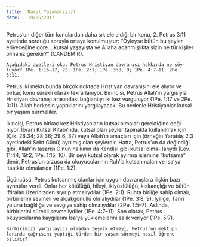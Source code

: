 ```yaml
---
title:  Nasıl Yaşamalıyız?
date:   19/06/2017
---
```


Petrus’un diğer tüm konulardan daha sık ele aldığı bir konu, 2. Petrus 3:11 ayetinde sorduğu soruyla ortaya konulmuştur: “Öyleyse bütün bu şeyler eriyeceğine göre... kutsal yaşayışta ve Allaha adanmışlıkta sizin ne tür kişiler olmanız gerekir?” (CANDEMİR).

`Aşağıdaki ayetleri oku. Petrus Hristiyan davranışı hakkında ne söy- lüyor? 1Pe. 1:15–17, 22; 1Pe. 2:1; 1Pe. 3:8, 9; 1Pe. 4:7–11; 2Pe. 3:11.`

Petrus iki mektubunda birçok noktada Hristiyan davranışını ele alıyor ve birkaç konu sürekli olarak tekrarlanıyor. Birincisi, Petrus Allah’ın yargısıyla Hristiyan davranışı arasındaki bağlantıyı iki kez vurguluyor (1Pe. 1:17 ve 2Pe. 3:11). Allah herkesin yaptıklarını yargılayacak. Bu nedenle Hristiyanlar kutsal bir yaşam sürmeliler.

İkincisi, Petrus birkaç kez Hristiyanların kutsal olmaları gerektiğine deği- niyor. İbrani Kutsal Kitabı’nda, kutsal olan şeyler tapınakta kullanılmak için (Çık. 26:34; 28:36; 29:6, 37) veya Allah’ın amaçları için (örneğin Yaratılış 2:3 ayetindeki Sebt Günü) ayrılmış olan şeylerdir. Hatta, Petrus’un da değindiği gibi, Allah’ın tasarısı O’nun halkının da Kendisi gibi kutsal olma- larıydı (Lev. 11:44; 19:2; 1Pe. 1:15, 16). Bir şeyi kutsal olarak ayırma işlemine “kutsama” denir, Petrus’un arzusu da okuyucularının Ruh’la kutsanmaları ve İsa’ya itaatkâr olmalarıdır (1Pe. 1:2).

Üçüncüsü, Petrus kutsanmış olanlar için uygun davranışlara ilişkin bazı ayrıntılar verdi. Onlar her kötülüğü, hileyi, ikiyüzlülüğü, kıskançlığı ve bütün iftiraları üzerinizden sıyırıp atmalıydılar (1Pe. 2:1). Ruhta birliğe sahip olmalı, birbirlerini sevmeli ve alçakgönüllü olmalıydılar (1Pe. 3:8, 9). İyiliğe, Tanrı yoluna bağlılığa ve sevgiye sahip olmalıydılar (2Pe. 1:5–7). Aslında, birbirlerini sürekli sevmeliydiler (1Pe. 4:7–11). Son olarak, Petrus okuyucularına kaygılarını İsa’ya yüklemelerini salık veriyor (1Pe. 5:7).

`Birbirimizi yargılayıcı olmadan teşvik etmeyi, Petrus’un mektup- larında çağrısını yaptığı türden bir yaşam sürmeyi nasıl öğrene- biliriz?`
